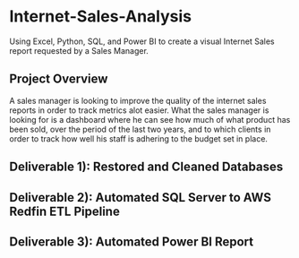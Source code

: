 # Internet-Sales-Analysis
Using Excel, Python, SQL, and Power BI to create a visual Internet Sales report requested by a Sales Manager.

## Project Overview
A sales manager is looking to improve the quality of the internet sales reports in order to track metrics alot easier.
What the sales manager is looking for is a dashboard where he can see how much of what product has been sold, over the 
period of the last two years, and to which clients in order to track how well his staff is adhering to the budget set in place.

## Deliverable 1): Restored and Cleaned Databases


## Deliverable 2): Automated SQL Server to AWS Redfin ETL Pipeline


## Deliverable 3): Automated Power BI Report
